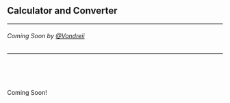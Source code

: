 <div class="parallax" style="height: 350px; background-image: url('../../assets/articles/projects-images/calculatorConverter/calculator.PNG');"></div>
<br>
<div class="writtenContent">

## Calculator and Converter
___

###### Coming Soon by [@Vondreii](https://www.instagram.com/vondreii/?hl=en)
___

<br><br><br><br>
Coming Soon!
<br><br><br><br>

<br><br>

</div>
